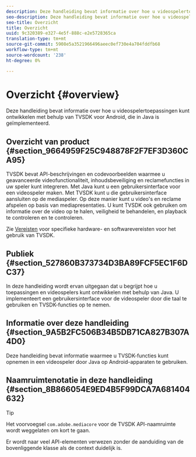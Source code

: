 ```yaml
---
description: Deze handleiding bevat informatie over hoe u videospelertoepassingen kunt ontwikkelen met behulp van TVSDK voor Android, die in Java is geïmplementeerd.
seo-description: Deze handleiding bevat informatie over hoe u videospelertoepassingen kunt ontwikkelen met behulp van TVSDK voor Android, die in Java is geïmplementeerd.
seo-title: Overzicht
title: Overzicht
uuid: 9c320389-e327-4e5f-888c-e2e5728365ca
translation-type: tm+mt
source-git-commit: 5908e5a3521966496aeec0ef730e4a704fddfb68
workflow-type: tm+mt
source-wordcount: '238'
ht-degree: 0%

---
```



# Overzicht {#overview}

Deze handleiding bevat informatie over hoe u videospelertoepassingen kunt ontwikkelen met behulp van TVSDK voor Android, die in Java is geïmplementeerd.

## Overzicht van product {#section_9664959F25C948878F2F7EF3D360CA95}

TVSDK bevat API-beschrijvingen en codevoorbeelden waarmee u geavanceerde videofunctionaliteit, inhoudsbeveiliging en reclamefuncties in uw speler kunt integreren. Met Java kunt u een gebruikersinterface voor een videospeler maken. Met TVSDK kunt u die gebruikersinterface aansluiten op de mediaspeler. Op deze manier kunt u video&#39;s en reclame afspelen op basis van mediapresentaties. U kunt TVSDK ook gebruiken om informatie over de video op te halen, veiligheid te behandelen, en playback te controleren en te controleren.

Zie [Vereisten](../../android-1.4-introduction/overview-prod-audience-guide/android-1.4-requirements.md) voor specifieke hardware- en softwarevereisten voor het gebruik van TVSDK.

## Publiek {#section_527860B373734D3BA89FCF5EC1F6DC37}

In deze handleiding wordt ervan uitgegaan dat u begrijpt hoe u toepassingen en videospelers kunt ontwikkelen met behulp van Java. U implementeert een gebruikersinterface voor de videospeler door die taal te gebruiken en TVSDK-functies op te nemen.

## Informatie over deze handleiding {#section_9A5B2FC506B34B5DB71CA827B307A4D0}

Deze handleiding bevat informatie waarmee u TVSDK-functies kunt opnemen in een videospeler door Java op Android-apparaten te gebruiken.

## Naamruimtenotatie in deze handleiding {#section_8B866054E9ED4B5F99DCA7A681404632}

>[!TIP]
>
>Het voorvoegsel `com.adobe.mediacore` voor de TVSDK API-naamruimte wordt weggelaten om kort te gaan.
>
>Er wordt naar veel API-elementen verwezen zonder de aanduiding van de bovenliggende klasse als de context duidelijk is.

